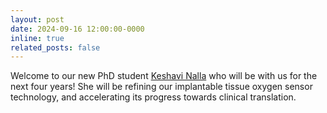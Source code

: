 ```yaml
---
layout: post
date: 2024-09-16 12:00:00-0000
inline: true
related_posts: false
---
```

Welcome to our new PhD student [Keshavi Nalla](https://marlandlab.github.io/profiles/) who will be with us for the next four years! She will be refining our implantable tissue oxygen sensor technology, and accelerating its progress towards clinical translation.